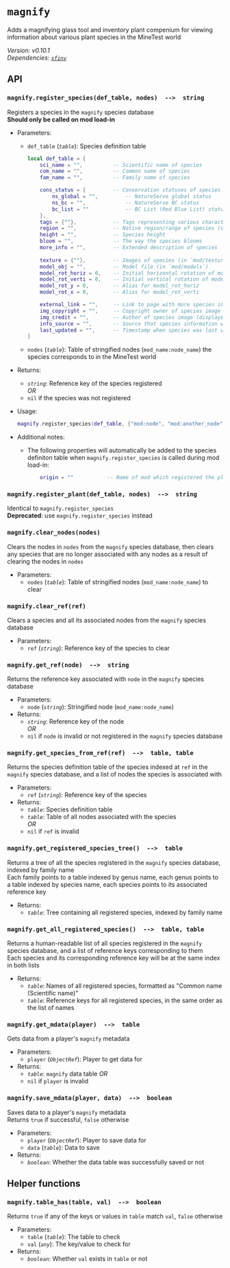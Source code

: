 # `magnify`

Adds a magnifying glass tool and inventory plant compenium for viewing information about various plant species in the MineTest world

*Version: v0.10.1*  
*Dependencies: [`sfinv`](https://github.com/rubenwardy/sfinv)*

## API

### `magnify.register_species(def_table, nodes)  -->  string`

Registers a species in the `magnify` species database  
**Should only be called on mod load-in**

- Parameters:
  - `def_table` (*`table`*): Species definition table

    ```lua
    local def_table = {
        sci_name = "",          -- Scientific name of species
        com_name = "",          -- Common name of species
        fam_name = "",          -- Family name of species

        cons_status = {         -- Conservation statuses of species
            ns_global = "",         -- NatureServe global status
            ns_bc = "",             -- NatureServe BC status
            bc_list = ""            -- BC List (Red Blue List) status
        },
        tags = {""},            -- Tags representing various charactertistics of a species
        region = "",            -- Native region/range of species (displayed as "Found in [region]")
        height = "",            -- Species height
        bloom = "",             -- The way the species blooms
        more_info = "",         -- Extended description of species
        
        texture = {""},         -- Images of species (in `mod/textures`)
        model_obj = "",         -- Model file (in `mod/models`)
        model_rot_horiz = 0,    -- Initial horizontal rotation of model, about y-axis (in degrees; defaults to 180)
        model_rot_verti = 0,    -- Initial vertical rotation of model, about x-axis (in degrees; defaults to 0)
        model_rot_y = 0,        -- Alias for model_rot_horiz
        model_rot_x = 0,        -- Alias for model_rot_verti

        external_link = "",     -- Link to page with more species information
        img_copyright = "",     -- Copyright owner of species image (displayed as "Image (c) [img_copyright]")
        img_credit = "",        -- Author of species image (displayed as "Image courtesy of [img_credit]")
        info_source = "",       -- Source that species information was taken from
        last_updated = "",      -- Timestamp when species was last updated
    }
    ```

  - `nodes` (*`table`*): Table of stringified nodes (`mod_name:node_name`) the species corresponds to in the MineTest world
- Returns:
  - *`string`*: Reference key of the species registered  
  *OR*
  - `nil` if the species was not registered
- Usage:

  ```lua
  magnify.register_species(def_table, {"mod:node", "mod:another_node", "other_mod:other_node"})
  ```

- Additional notes:
  - The following properties will automatically be added to the species definiton table when `magnify.register_species` is called during mod load-in:

    ```lua
        origin = ""           -- Name of mod which registered the plant species
    ```

### `magnify.register_plant(def_table, nodes)  -->  string`

Identical to `magnify.register_species`  
**Deprecated**: use `magnify.register_species` instead

### `magnify.clear_nodes(nodes)`

Clears the nodes in `nodes` from the `magnify` species database, then clears any species that are no longer associated with any nodes as a result of clearing the nodes in `nodes`

- Parameters:
  - `nodes` (*`table`*): Table of stringified nodes (`mod_name:node_name`) to clear

### `magnify.clear_ref(ref)`

Clears a species and all its associated nodes from the `magnify` species database

- Parameters:
  - `ref` (*`string`*): Reference key of the species to clear

### `magnify.get_ref(node)  -->  string`

Returns the reference key associated with `node` in the `magnify` species database

- Parameters:
  - `node` (*`string`*): Stringified node (`mod_name:node_name`)
- Returns:
  - *`string`*: Reference key of the node  
  *OR*
  - `nil` if `node` is invalid or not registered in the `magnify` species database

### `magnify.get_species_from_ref(ref)  -->  table, table`

Returns the species definition table of the species indexed at `ref` in the `magnify` species database, and a list of nodes the species is associated with

- Parameters:
  - `ref` (*`string`*): Reference key of the species
- Returns:
  - *`table`*: Species definition table
  - *`table`*: Table of all nodes associated with the species  
  *OR*
  - `nil` if `ref` is invalid

### `magnify.get_registered_species_tree()  -->  table`

Returns a tree of all the species registered in the `magnify` species database, indexed by family name  
Each family points to a table indexed by genus name, each genus points to a table indexed by species name, each species points to its associated reference key

- Returns:
  - *`table`*: Tree containing all registered species, indexed by family name

### `magnify.get_all_registered_species()  -->  table, table`

Returns a human-readable list of all species registered in the `magnify` species database, and a list of reference keys corresponding to them  
Each species and its corresponding reference key will be at the same index in both lists

- Returns:
  - *`table`*: Names of all registered species, formatted as "Common name (Scientific name)"
  - *`table`*: Reference keys for all registered species, in the same order as the list of names

### `magnify.get_mdata(player)  -->  table`

Gets data from a player's `magnify` metadata

- Parameters:
  - `player` (*`ObjectRef`*): Player to get data for
- Returns:
  - *`table`*: `magnify` data table
  *OR*
  - `nil` if `player` is invalid

### `magnify.save_mdata(player, data)  -->  boolean`

Saves data to a player's `magnify` metadata  
Returns `true` if successful, `false` otherwise

- Parameters:
  - `player` (*`ObjectRef`*): Player to save data for
  - `data` (*`table`*): Data to save
- Returns:
  - *`boolean`*: Whether the data table was successfully saved or not

## Helper functions

### `magnify.table_has(table, val)  -->  boolean`

Returns `true` if any of the keys or values in `table` match `val`, `false` otherwise

- Parameters:
  - `table` (*`table`*): The table to check
  - `val` (*`any`*): The key/value to check for
- Returns:
  - *`boolean`*: Whether `val` exists in `table` or not
